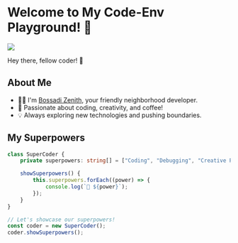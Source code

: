 # Welcome to My Code-Env Playground! 🚀


<img src="https://res.cloudinary.com/dt4p3b2un/image/upload/v1694752272/won2paswivjnsrszw01d.png" style="align: center" />


Hey there, fellow coder! 👋

## About Me

- 👨‍💻 I'm [Bossadi Zenith](https://github.com/code-env), your friendly neighborhood developer.
- 🌟 Passionate about coding, creativity, and coffee!
- 💡 Always exploring new technologies and pushing boundaries.

## My Superpowers

```typescript
class SuperCoder {
    private superpowers: string[] = ["Coding", "Debugging", "Creative Problem Solving", "TypeScript Wizardry"];

    showSuperpowers() {
        this.superpowers.forEach((power) => {
            console.log(`💪 ${power}`);
        });
    }
}

// Let's showcase our superpowers!
const coder = new SuperCoder();
coder.showSuperpowers();
